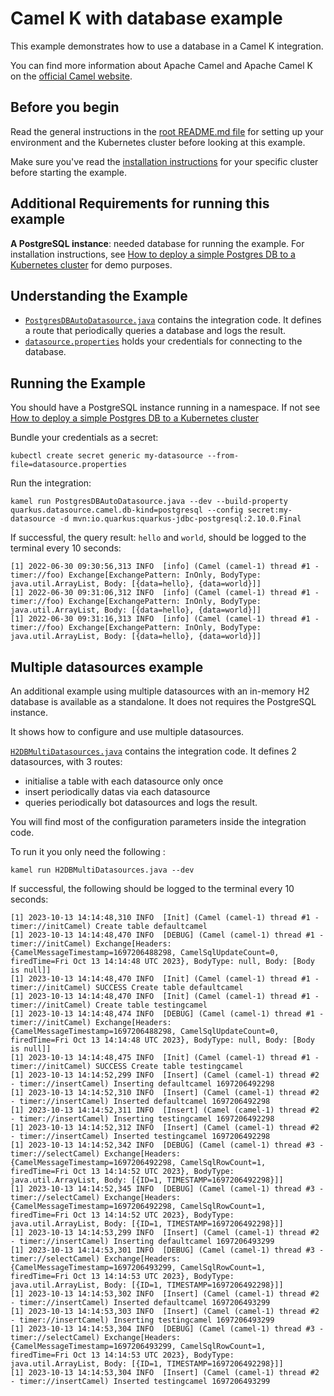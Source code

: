 # Camel K with database example

This example demonstrates how to use a database in a Camel K integration.

You can find more information about Apache Camel and Apache Camel K on the [official Camel website](https://camel.apache.org).

## Before you begin

Read the general instructions in the [root README.md file](/README.md) for setting up your environment and the Kubernetes cluster before looking at this example.

Make sure you've read the [installation instructions](https://camel.apache.org/camel-k/latest/installation/installation.html) for your specific
cluster before starting the example.

## Additional Requirements for running this example

**A PostgreSQL instance**: needed database for running the example. For installation instructions, see [How to deploy a simple Postgres DB to a Kubernetes cluster](./postgres-deploy/) for demo purposes.

## Understanding the Example
- [`PostgresDBAutoDatasource.java`](./PostgresDBAutoDatasource.java) contains the integration code. It defines a route that periodically queries a database and logs the result.
- [`datasource.properties`](./datasource.properties) holds your credentials for connecting to the database.

## Running the Example
You should have a PostgreSQL instance running in a namespace. If not see [How to deploy a simple Postgres DB to a Kubernetes cluster](./postgres-deploy/)

Bundle your credentials as a secret:
```
kubectl create secret generic my-datasource --from-file=datasource.properties
```

Run the integration:
```
kamel run PostgresDBAutoDatasource.java --dev --build-property quarkus.datasource.camel.db-kind=postgresql --config secret:my-datasource -d mvn:io.quarkus:quarkus-jdbc-postgresql:2.10.0.Final
```

If successful, the query result: `hello` and `world`, should be logged to the terminal every 10 seconds:
```console
[1] 2022-06-30 09:30:56,313 INFO  [info] (Camel (camel-1) thread #1 - timer://foo) Exchange[ExchangePattern: InOnly, BodyType: java.util.ArrayList, Body: [{data=hello}, {data=world}]]
[1] 2022-06-30 09:31:06,312 INFO  [info] (Camel (camel-1) thread #1 - timer://foo) Exchange[ExchangePattern: InOnly, BodyType: java.util.ArrayList, Body: [{data=hello}, {data=world}]]
[1] 2022-06-30 09:31:16,313 INFO  [info] (Camel (camel-1) thread #1 - timer://foo) Exchange[ExchangePattern: InOnly, BodyType: java.util.ArrayList, Body: [{data=hello}, {data=world}]]
```

## Multiple datasources example

An additional example using multiple datasources with an in-memory H2 database is available as a standalone. It does not requires the PostgreSQL instance.

It shows how to configure and use multiple datasources.

[`H2DBMultiDatasources.java`](./H2DBMultiDatasources.java) contains the integration code. It defines 2 datasources, with 3 routes:
- initialise a table with each datasource only once
- insert periodically datas via each datasource
- queries periodically bot datasources and logs the result.

You will find most of the configuration parameters inside the integration code.


To run it you only need the following :
```
kamel run H2DBMultiDatasources.java --dev
```

If successful, the following should be logged to the terminal every 10 seconds:
```console
[1] 2023-10-13 14:14:48,310 INFO  [Init] (Camel (camel-1) thread #1 - timer://initCamel) Create table defaultcamel
[1] 2023-10-13 14:14:48,470 INFO  [DEBUG] (Camel (camel-1) thread #1 - timer://initCamel) Exchange[Headers: {CamelMessageTimestamp=1697206488298, CamelSqlUpdateCount=0, firedTime=Fri Oct 13 14:14:48 UTC 2023}, BodyType: null, Body: [Body is null]]
[1] 2023-10-13 14:14:48,470 INFO  [Init] (Camel (camel-1) thread #1 - timer://initCamel) SUCCESS Create table defaultcamel
[1] 2023-10-13 14:14:48,470 INFO  [Init] (Camel (camel-1) thread #1 - timer://initCamel) Create table testingcamel
[1] 2023-10-13 14:14:48,474 INFO  [DEBUG] (Camel (camel-1) thread #1 - timer://initCamel) Exchange[Headers: {CamelMessageTimestamp=1697206488298, CamelSqlUpdateCount=0, firedTime=Fri Oct 13 14:14:48 UTC 2023}, BodyType: null, Body: [Body is null]]
[1] 2023-10-13 14:14:48,475 INFO  [Init] (Camel (camel-1) thread #1 - timer://initCamel) SUCCESS Create table testingcamel
[1] 2023-10-13 14:14:52,299 INFO  [Insert] (Camel (camel-1) thread #2 - timer://insertCamel) Inserting defaultcamel 1697206492298
[1] 2023-10-13 14:14:52,310 INFO  [Insert] (Camel (camel-1) thread #2 - timer://insertCamel) Inserted defaultcamel 1697206492298
[1] 2023-10-13 14:14:52,311 INFO  [Insert] (Camel (camel-1) thread #2 - timer://insertCamel) Inserting testingcamel 1697206492298
[1] 2023-10-13 14:14:52,312 INFO  [Insert] (Camel (camel-1) thread #2 - timer://insertCamel) Inserted testingcamel 1697206492298
[1] 2023-10-13 14:14:52,342 INFO  [DEBUG] (Camel (camel-1) thread #3 - timer://selectCamel) Exchange[Headers: {CamelMessageTimestamp=1697206492298, CamelSqlRowCount=1, firedTime=Fri Oct 13 14:14:52 UTC 2023}, BodyType: java.util.ArrayList, Body: [{ID=1, TIMESTAMP=1697206492298}]]
[1] 2023-10-13 14:14:52,345 INFO  [DEBUG] (Camel (camel-1) thread #3 - timer://selectCamel) Exchange[Headers: {CamelMessageTimestamp=1697206492298, CamelSqlRowCount=1, firedTime=Fri Oct 13 14:14:52 UTC 2023}, BodyType: java.util.ArrayList, Body: [{ID=1, TIMESTAMP=1697206492298}]]
[1] 2023-10-13 14:14:53,299 INFO  [Insert] (Camel (camel-1) thread #2 - timer://insertCamel) Inserting defaultcamel 1697206493299
[1] 2023-10-13 14:14:53,301 INFO  [DEBUG] (Camel (camel-1) thread #3 - timer://selectCamel) Exchange[Headers: {CamelMessageTimestamp=1697206493299, CamelSqlRowCount=1, firedTime=Fri Oct 13 14:14:53 UTC 2023}, BodyType: java.util.ArrayList, Body: [{ID=1, TIMESTAMP=1697206492298}]]
[1] 2023-10-13 14:14:53,302 INFO  [Insert] (Camel (camel-1) thread #2 - timer://insertCamel) Inserted defaultcamel 1697206493299
[1] 2023-10-13 14:14:53,303 INFO  [Insert] (Camel (camel-1) thread #2 - timer://insertCamel) Inserting testingcamel 1697206493299
[1] 2023-10-13 14:14:53,304 INFO  [DEBUG] (Camel (camel-1) thread #3 - timer://selectCamel) Exchange[Headers: {CamelMessageTimestamp=1697206493299, CamelSqlRowCount=1, firedTime=Fri Oct 13 14:14:53 UTC 2023}, BodyType: java.util.ArrayList, Body: [{ID=1, TIMESTAMP=1697206492298}]]
[1] 2023-10-13 14:14:53,304 INFO  [Insert] (Camel (camel-1) thread #2 - timer://insertCamel) Inserted testingcamel 1697206493299

```

